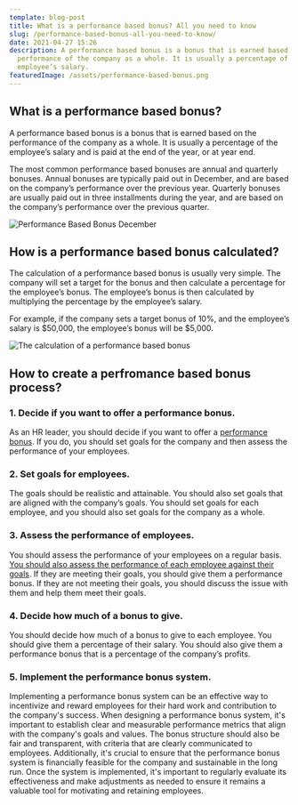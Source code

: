 ```yaml
---
template: blog-post
title: What is a performance based bonus? All you need to know
slug: /performance-based-bonus-all-you-need-to-know/
date: 2021-04-27 15:26
description: A performance based bonus is a bonus that is earned based on the
  performance of the company as a whole. It is usually a percentage of the
  employee’s salary.
featuredImage: /assets/performance-based-bonus.png
---
```

## What is a performance based bonus?

A performance based bonus is a bonus that is earned based on the performance of the company as a whole. It is usually a percentage of the employee’s salary and is paid at the end of the year, or at year end.

The most common performance based bonuses are annual and quarterly bonuses. Annual bonuses are typically paid out in December, and are based on the company’s performance over the previous year. Quarterly bonuses are usually paid out in three installments during the year, and are based on the company’s performance over the previous quarter.

![Performance Based Bonus December](https://media.giphy.com/media/AXXwbwfJZFf0QawMxl/giphy.gif)

## How is a performance based bonus calculated?

The calculation of a performance based bonus is usually very simple. The company will set a target for the bonus and then calculate a percentage for the employee’s bonus. The employee’s bonus is then calculated by multiplying the percentage by the employee’s salary.

For example, if the company sets a target bonus of 10%, and the employee’s salary is $50,000, the employee’s bonus will be $5,000.

![The calculation of a performance based bonus](https://media.giphy.com/media/XZkqrQeqkxelW/giphy.gif)

## How to create a perfromance based bonus process?

### 1. Decide if you want to offer a performance bonus.

As an HR leader, you should decide if you want to offer a [performance bonus](https://www.performancereviewssoftware.com/cost-of-performance-management-software-in-2021/). If you do, you should set goals for the company and then assess the performance of your employees.

### 2. Set goals for employees.

The goals should be realistic and attainable. You should also set goals that are aligned with the company’s goals. You should set goals for each employee, and you should also set goals for the company as a whole.

### 3. Assess the performance of employees.

You should assess the performance of your employees on a regular basis. [You should also assess the performance of each employee against their goals](https://www.performancereviewssoftware.com/hris-software-for-small-medium-companies/). If they are meeting their goals, you should give them a performance bonus. If they are not meeting their goals, you should discuss the issue with them and help them meet their goals.

### 4. Decide how much of a bonus to give.

You should decide how much of a bonus to give to each employee. You should give them a percentage of their salary. You should also give them a performance bonus that is a percentage of the company’s profits.

### 5. Implement the performance bonus system.

Implementing a performance bonus system can be an effective way to incentivize and reward employees for their hard work and contribution to the company's success. When designing a performance bonus system, it's important to establish clear and measurable performance metrics that align with the company's goals and values. The bonus structure should also be fair and transparent, with criteria that are clearly communicated to employees. Additionally, it's crucial to ensure that the performance bonus system is financially feasible for the company and sustainable in the long run. Once the system is implemented, it's important to regularly evaluate its effectiveness and make adjustments as needed to ensure it remains a valuable tool for motivating and retaining employees.